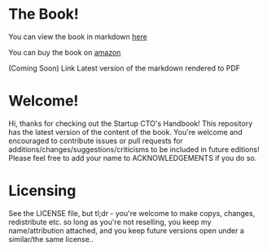 
# The Book!
You can view the book in markdown [here](StartupCTOHandbook.md)

You can buy the book on [amazon](https://www.amazon.com/dp/1955811563)

(Coming Soon) Link Latest version of the markdown rendered to PDF

# Welcome!
Hi, thanks for checking out the Startup CTO's Handbook!  This repository has the latest version of the content of the book. You're welcome and encouraged to contribute issues or pull requests for additions/changes/suggestions/criticisms to be included in future editions!  Please feel free to add your name to ACKNOWLEDGEMENTS if you do so.

# Licensing
See the LICENSE file, but tl;dr - you're welcome to make copys, changes, redistribute etc. so long as you're not reselling, you keep my name/attribution attached, and you keep future versions open under a similar/the same license..